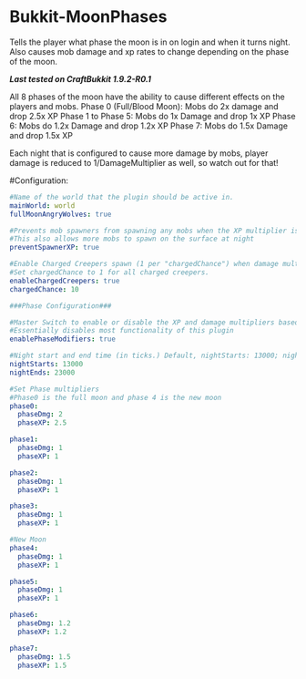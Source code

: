 # Bukkit-MoonPhases
Tells the player what phase the moon is in on login and when it turns night. Also causes mob damage and xp rates to change depending on the phase of the moon.

*__Last tested on CraftBukkit 1.9.2-R0.1__*

All 8 phases of the moon have the ability to cause different effects on the players and mobs.
Phase 0 (Full/Blood Moon): Mobs do 2x damage and drop 2.5x XP
Phase 1 to Phase 5: Mobs do 1x Damage and drop 1x XP
Phase 6: Mobs do 1.2x Damage and drop 1.2x XP
Phase 7: Mobs do 1.5x Damage and drop 1.5x XP

Each night that is configured to cause more damage by mobs, player damage is reduced to 1/DamageMultiplier as well, so watch out for that!

#Configuration:
```yml
#Name of the world that the plugin should be active in.
mainWorld: world
fullMoonAngryWolves: true

#Prevents mob spawners from spawning any mobs when the XP multiplier is greater than 1.
#This also allows more mobs to spawn on the surface at night
preventSpawnerXP: true

#Enable Charged Creepers spawn (1 per "chargedChance") when damage multiplier is greater than 1.
#Set chargedChance to 1 for all charged creepers.
enableChargedCreepers: true
chargedChance: 10

###Phase Configuration###

#Master Switch to enable or disable the XP and damage multipliers based on the phase of the moon.
#Essentially disables most functionality of this plugin
enablePhaseModifiers: true

#Night start and end time (in ticks.) Default, nightStarts: 13000; nightEnds: 23000) Must be in the range of [0,24000]
nightStarts: 13000
nightEnds: 23000

#Set Phase multipliers
#Phase0 is the full moon and phase 4 is the new moon
phase0:
  phaseDmg: 2
  phaseXP: 2.5

phase1:
  phaseDmg: 1
  phaseXP: 1

phase2:
  phaseDmg: 1
  phaseXP: 1

phase3:
  phaseDmg: 1
  phaseXP: 1

#New Moon
phase4:
  phaseDmg: 1
  phaseXP: 1

phase5:
  phaseDmg: 1
  phaseXP: 1

phase6:
  phaseDmg: 1.2
  phaseXP: 1.2

phase7:
  phaseDmg: 1.5
  phaseXP: 1.5
```
